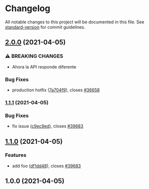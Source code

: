 # Changelog

All notable changes to this project will be documented in this file. See [standard-version](https://github.com/conventional-changelog/standard-version) for commit guidelines.

## [2.0.0](https://gitlab.nosolosoftware.es/siifacil/siifacil-app/compare/v1.1.1...v2.0.0) (2021-04-05)


### ⚠ BREAKING CHANGES

* Ahora la API responde diferente

### Bug Fixes

* production hotfix ([7a704f9](https://gitlab.nosolosoftware.es/siifacil/siifacil-app/commit/7a704f9a14aa307dfc1db339d6544417a508869b)), closes [#36658](https://scrumbox.nosolosoftware.es/#/go/36658)

### [1.1.1](https://gitlab.nosolosoftware.es/siifacil/siifacil-app/compare/v1.1.0...v1.1.1) (2021-04-05)


### Bug Fixes

* fix issue ([c9ec9ed](https://gitlab.nosolosoftware.es/siifacil/siifacil-app/commit/c9ec9ed47cbd5114d646e0f31d4f719356327173)), closes [#39683](https://scrumbox.nosolosoftware.es/#/go/39683)

## [1.1.0](https://github.com/pedroadame/roma/compare/v1.0.0...v1.1.0) (2021-04-05)


### Features

* add foo ([df1dd48](https://github.com/pedroadame/roma/commit/df1dd4830c24f608bb7f1a3ba20e3977c5d793c9)), closes [#39683](https://github.com/pedroadame/roma/issues/39683)

## 1.0.0 (2021-04-05)
